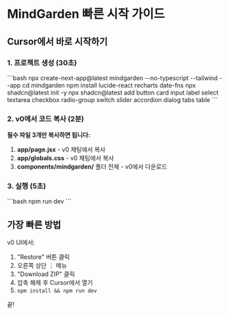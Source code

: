# MindGarden 빠른 시작 가이드

## Cursor에서 바로 시작하기

### 1. 프로젝트 생성 (30초)
\`\`\`bash
npx create-next-app@latest mindgarden --no-typescript --tailwind --app
cd mindgarden
npm install lucide-react recharts date-fns
npx shadcn@latest init -y
npx shadcn@latest add button card input label select textarea checkbox radio-group switch slider accordion dialog tabs table
\`\`\`

### 2. v0에서 코드 복사 (2분)

**필수 파일 3개만 복사하면 됩니다:**

1. **app/page.jsx** - v0 채팅에서 복사
2. **app/globals.css** - v0 채팅에서 복사  
3. **components/mindgarden/** 폴더 전체 - v0에서 다운로드

### 3. 실행 (5초)
\`\`\`bash
npm run dev
\`\`\`

## 가장 빠른 방법

v0 UI에서:
1. "Restore" 버튼 클릭
2. 오른쪽 상단 ⋮ 메뉴
3. "Download ZIP" 클릭
4. 압축 해제 후 Cursor에서 열기
5. `npm install && npm run dev`

끝!

